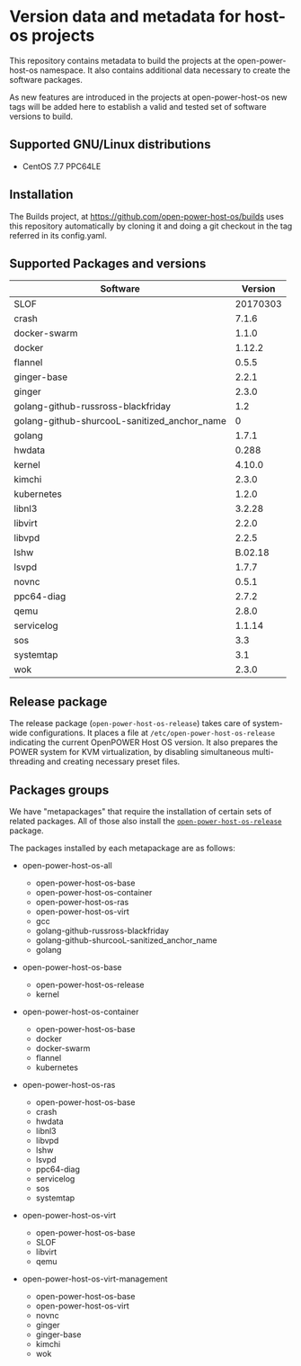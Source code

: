 # Version data and metadata for host-os projects #

This repository contains metadata to build the projects at the open-power-host-os
namespace.
It also contains additional data necessary to create the software packages.

As new features are introduced in the projects at open-power-host-os new tags will
be added here to establish a valid and tested set of software versions to build.

## Supported GNU/Linux distributions ##

* CentOS 7.7 PPC64LE

## Installation ##
The Builds project, at https://github.com/open-power-host-os/builds uses this
repository automatically by cloning it and doing a git checkout in the tag
referred in its config.yaml.

## Supported Packages and versions ##

<table>
  <thead>
    <th>Software</th>
    <th>Version</th>
  </thead>
  <tbody>
    <tr>
      <td>SLOF</td>
      <td>20170303</td>
    </tr>
    <tr>
      <td>crash</td>
      <td>7.1.6</td>
    </tr>
    <tr>
      <td>docker-swarm</td>
      <td>1.1.0</td>
    </tr>
    <tr>
      <td>docker</td>
      <td>1.12.2</td>
    </tr>
    <tr>
      <td>flannel</td>
      <td>0.5.5</td>
    </tr>
    <tr>
      <td>ginger-base</td>
      <td>2.2.1</td>
    </tr>
    <tr>
      <td>ginger</td>
      <td>2.3.0</td>
    </tr>
    <tr>
      <td>golang-github-russross-blackfriday</td>
      <td>1.2</td>
    </tr>
    <tr>
      <td>golang-github-shurcooL-sanitized_anchor_name</td>
      <td>0</td>
    </tr>
    <tr>
      <td>golang</td>
      <td>1.7.1</td>
    </tr>
    <tr>
      <td>hwdata</td>
      <td>0.288</td>
    </tr>
    <tr>
      <td>kernel</td>
      <td>4.10.0</td>
    </tr>
    <tr>
      <td>kimchi</td>
      <td>2.3.0</td>
    </tr>
    <tr>
      <td>kubernetes</td>
      <td>1.2.0</td>
    </tr>
    <tr>
      <td>libnl3</td>
      <td>3.2.28</td>
    </tr>
    <tr>
      <td>libvirt</td>
      <td>2.2.0</td>
    </tr>
    <tr>
      <td>libvpd</td>
      <td>2.2.5</td>
    </tr>
    <tr>
      <td>lshw</td>
      <td>B.02.18</td>
    </tr>
    <tr>
      <td>lsvpd</td>
      <td>1.7.7</td>
    </tr>
    <tr>
      <td>novnc</td>
      <td>0.5.1</td>
    </tr>
    <tr>
      <td>ppc64-diag</td>
      <td>2.7.2</td>
    </tr>
    <tr>
      <td>qemu</td>
      <td>2.8.0</td>
    </tr>
    <tr>
      <td>servicelog</td>
      <td>1.1.14</td>
    </tr>
    <tr>
      <td>sos</td>
      <td>3.3</td>
    </tr>
    <tr>
      <td>systemtap</td>
      <td>3.1</td>
    </tr>
    <tr>
      <td>wok</td>
      <td>2.3.0</td>
    </tr>
  </tbody>
</table>

## Release package

The release package (`open-power-host-os-release`) takes care
of system-wide configurations. It places a file at
`/etc/open-power-host-os-release` indicating the current
OpenPOWER Host OS version. It also prepares the POWER system
for KVM virtualization, by disabling simultaneous multi-threading
and creating necessary preset files.

## Packages groups

We have "metapackages" that require the installation of certain sets of
related packages. All of those also install the
[`open-power-host-os-release`](#release-package) package.

The packages installed by each metapackage are as follows:

- open-power-host-os-all
  - open-power-host-os-base
  - open-power-host-os-container
  - open-power-host-os-ras
  - open-power-host-os-virt
  - gcc
  - golang-github-russross-blackfriday
  - golang-github-shurcooL-sanitized_anchor_name
  - golang

- open-power-host-os-base
  - open-power-host-os-release
  - kernel

- open-power-host-os-container
  - open-power-host-os-base
  - docker
  - docker-swarm
  - flannel
  - kubernetes

- open-power-host-os-ras
  - open-power-host-os-base
  - crash
  - hwdata
  - libnl3
  - libvpd
  - lshw
  - lsvpd
  - ppc64-diag
  - servicelog
  - sos
  - systemtap

- open-power-host-os-virt
  - open-power-host-os-base
  - SLOF
  - libvirt
  - qemu

- open-power-host-os-virt-management
  - open-power-host-os-base
  - open-power-host-os-virt
  - novnc
  - ginger
  - ginger-base
  - kimchi
  - wok 
